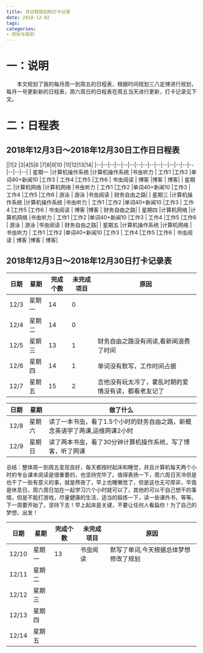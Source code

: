 ```yaml
---
title: 月日程规划和打卡记录
date: 2018-12-02
tags:
categories: 
- 目标与规划
---
```

# 一：说明
　　本文规划了我的每月周一到周五的日程表，根据时间规划三八定律进行规划，每月一号更新新的日程表，周六周日的日程表在周五当天进行更新，打卡记录见下文。
<!-- more --> 
# 二：日程表
2018年12月3日～2018年12月30日工作日日程表
---
||1|2  |3|4|5|6  |7|8|9|10  |11|12|13|14|
|--|--|--|--|--|--|--|--|--|--|--|--|--|--|--|--|--|--|
| 星期一 |计算机操作系统  |计算机操作系统 |书虫听力 | 工作1 |工作2  |单词40+新闻10 |工作3 |  工作4  |工作5 |工作6 | 书虫阅读 | 博客 |博客 | 博客| 
| 星期二 |计算机网络  |计算机网络 |书虫听力 | 工作1 |工作2  |单词40+新闻10 |工作3 |  工作4  |工作5 |工作6 | 游泳 | 游泳 |书虫阅读 | 财务自由之路| 
| 星期三 |计算机操作系统  |计算机操作系统 |书虫听力 | 工作1 |工作2  |单词40+新闻10 |工作3 |  工作4  |工作5 |工作6 | 书虫阅读 | 博客 |博客 | 财务自由之路| 
| 星期四 |计算机网络  |计算机网络 |书虫听力 | 工作1 |工作2  |单词40+新闻10 |工作3 |  工作4  |工作5 |工作6 | 游泳 | 游泳 |书虫阅读 | 财务自由之路| 
| 星期五 |计算机操作系统  |计算机网络 |书虫听力 | 工作1 |工作2  |单词40+新闻10 |工作3 |  工作4  |工作5 |工作6 | 书虫阅读 | 博客 |博客 | 博客| 

2018年12月3日～2018年12月30日打卡记录表
----
|日期 | 星期 |完成个数|未完成项目 |原因|
|--|--|--|--|--|
| 12/3 | 星期一|14|0||
| 12/4 | 星期二 |14|0||
| 12/5 | 星期三 |13|1|财务自由之路没有阅读,看新闻浪费了时间|
| 12/6 | 星期四 |14|1|单词没有默写，工作时间占据|
| 12/7 | 星期五 |15|2|吉他没有玩太冷了，霍乱时期的爱情没有读，都看老友记了|

|日期 | 星期 |做了什么|
|--|--|--|
| 12/8 | 星期六|读了一本书虫，看了1.5个小时的财务自由之路，新概念英语学了两课,运维网课2小时|
| 12/9 | 星期日|读了两本书虫，看了30分钟计算机操作系统，写了博客，听了网课|

总结：整体周一到周五变现良好，每天都按时起床和睡觉，并且计算机每天两个小时的专业课本阅读是很重要的，也坚持完毕了。值得表扬一下，周六周日天冷但是也干了一些有意义的事，就是熬夜了，早上也睡懒觉了，但是这也无可厚非，毕竟是休息日，周六周日加在一起学习六个小时就可以了，其他的可以干自己想干的事情，但是不能打游戏，尽量健康的生活，适当的锻炼一下，读一些课外书，等等。下一周要开始了，坚持下去！早上起床是关键，不要让任何人看扁你！为了自己的梦想，出发！

|日期 | 星期 |完成个数|未完成项目 |原因|
|--|--|--|--|--|
| 12/10 | 星期一|13|书虫阅读|默写了单词,今天根据总体梦想修改了规划|
| 12/11 | 星期二 ||||
| 12/12 | 星期三 ||||
| 12/13 | 星期四 ||||
| 12/14 | 星期五 ||||
